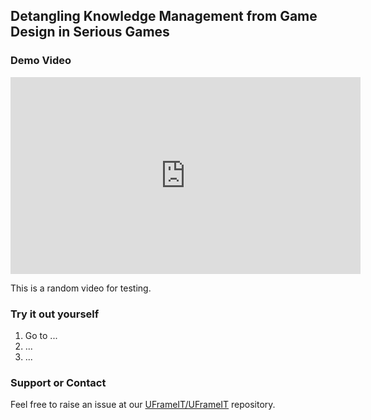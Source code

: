 ## Detangling Knowledge Management from Game Design in Serious Games

### Demo Video

<iframe width="560" height="315" src="https://www.youtube.com/embed/Mx7HSWD5dwg" frameborder="0" allow="accelerometer; autoplay; encrypted-media; gyroscope; picture-in-picture" allowfullscreen="allowfullscreen"></iframe>

This is a random video for testing.

### Try it out yourself

1. Go to ...
2. ...
3. ...

### Support or Contact

Feel free to raise an issue at our [UFrameIT/UFrameIT](https://github.com/UFrameIT/UFrameIT/issues) repository.
